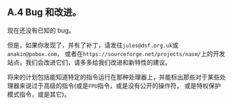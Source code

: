 ## A.4 Bug 和改进。

现在还没有已知的 bug。

但是，如果你发现了，并有了补丁，请发往`jules@dsf.org.uk`或`anakin@pobox.com`， 或者在`https://sourceforge.net/projects/nasm/`上的开发站点，我们会改进它们，请多多给我们改进和新特性的建议。

将来的计划包括能知道特定的指令运行在那种处理器上，并能标出那些对于某些处理器来说过于高级的指令(或是`FPU`指令，或是没有公开的操作符， 或是特权保护模式指令，或是其它)。
